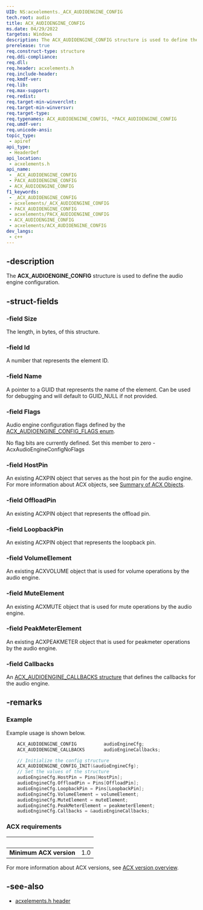 ```yaml
---
UID: NS:acxelements._ACX_AUDIOENGINE_CONFIG
tech.root: audio 
title: ACX_AUDIOENGINE_CONFIG
ms.date: 04/29/2022
targetos: Windows
description: The ACX_AUDIOENGINE_CONFIG structure is used to define the audio engine configuration. 
prerelease: true
req.construct-type: structure
req.ddi-compliance: 
req.dll: 
req.header: acxelements.h
req.include-header: 
req.kmdf-ver: 
req.lib: 
req.max-support: 
req.redist: 
req.target-min-winverclnt: 
req.target-min-winversvr: 
req.target-type: 
req.typenames: ACX_AUDIOENGINE_CONFIG, *PACX_AUDIOENGINE_CONFIG
req.umdf-ver: 
req.unicode-ansi: 
topic_type:
 - apiref
api_type:
 - HeaderDef
api_location:
 - acxelements.h
api_name:
 - _ACX_AUDIOENGINE_CONFIG
 - PACX_AUDIOENGINE_CONFIG
 - ACX_AUDIOENGINE_CONFIG
f1_keywords:
 - _ACX_AUDIOENGINE_CONFIG
 - acxelements/_ACX_AUDIOENGINE_CONFIG
 - PACX_AUDIOENGINE_CONFIG
 - acxelements/PACX_AUDIOENGINE_CONFIG
 - ACX_AUDIOENGINE_CONFIG
 - acxelements/ACX_AUDIOENGINE_CONFIG
dev_langs:
 - c++
---
```


## -description

The **ACX_AUDIOENGINE_CONFIG** structure is used to define the audio engine configuration. 

## -struct-fields

### -field Size

The length, in bytes, of this structure.

### -field Id

A number that represents the element ID.

### -field Name

A pointer to a GUID that represents the name of the element. Can be used for debugging and will default to GUID_NULL if not provided.

### -field Flags

Audio engine configuration flags defined by the [ACX_AUDIOENGINE_CONFIG_FLAGS enum](ne-acxelements-acx_audioengine_config_flags.md). 

No flag bits are currently defined. Set this member to zero - AcxAudioEngineConfigNoFlags

### -field HostPin

An existing ACXPIN object that serves as the host pin for the audio engine. For more information about ACX objects, see [Summary of ACX Objects](/windows-hardware/drivers/audio/acx-summary-of-objects).

### -field OffloadPin

An existing ACXPIN object that represents the offload pin.

### -field LoopbackPin

An existing ACXPIN object that represents the loopback pin.

### -field VolumeElement

An existing ACXVOLUME object that is used for volume operations by the audio engine.

### -field MuteElement

An existing ACXMUTE object that is used for mute operations by the audio engine.

### -field PeakMeterElement

An existing ACXPEAKMETER object that is used for peakmeter operations by the audio engine.

### -field Callbacks

An [ACX_AUDIOENGINE_CALLBACKS structure](ns-acxelements-acx_audioengine_callbacks.md) that defines the callbacks for the audio engine. 

## -remarks

### Example

Example usage is shown below.

```cpp
    ACX_AUDIOENGINE_CONFIG          audioEngineCfg;  
    ACX_AUDIOENGINE_CALLBACKS       audioEngineCallbacks;

    // Initialize the config structure
    ACX_AUDIOENGINE_CONFIG_INIT(&audioEngineCfg);
    // Set the values of the structure
    audioEngineCfg.HostPin = Pins[HostPin];
    audioEngineCfg.OffloadPin = Pins[OffloadPin];
    audioEngineCfg.LoopbackPin = Pins[LoopbackPin];
    audioEngineCfg.VolumeElement = volumeElement;
    audioEngineCfg.MuteElement = muteElement;
    audioEngineCfg.PeakMeterElement = peakmeterElement;
    audioEngineCfg.Callbacks = &audioEngineCallbacks;
```

### ACX requirements

| &nbsp; | &nbsp; |
| ---- |:---- |
| **Minimum ACX version** | 1.0 |

For more information about ACX versions, see [ACX version overview](/windows-hardware/drivers/audio/acx-version-overview).

## -see-also

- [acxelements.h header](index.md)



